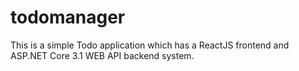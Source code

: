 # todomanager
This is a simple Todo application which has a ReactJS frontend and ASP.NET Core 3.1 WEB API backend system. 
